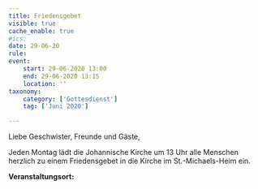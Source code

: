 ```yaml
---
title: Friedensgebet
visible: true
cache_enable: true
#ics: 
date: 29-06-20
rule: 
event:
	start: 29-06-2020 13:00
	end: 29-06-2020 13:15
	location: ''
taxonomy:
	category: ['Gottesdienst']
	tag: ['Juni 2020']

---
```

Liebe Geschwister, Freunde und Gäste,

Jeden Montag lädt die Johannische Kirche um 13 Uhr alle Menschen herzlich zu einem Friedensgebet in die Kirche im St.-Michaels-Heim ein.



**Veranstaltungsort:** 

